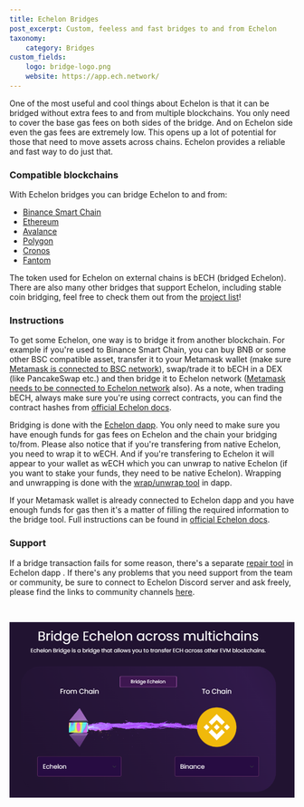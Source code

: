 ```yaml
---
title: Echelon Bridges
post_excerpt: Custom, feeless and fast bridges to and from Echelon
taxonomy:
    category: Bridges
custom_fields:
    logo: bridge-logo.png
    website: https://app.ech.network/
---
```

One of the most useful and cool things about Echelon is that it can be bridged without extra fees to and from multiple blockchains. You only need to cover the base gas fees on both sides of the bridge. And on Echelon side even the gas fees are extremely low. This opens up a lot of potential for those that need to move assets across chains. Echelon provides a reliable and fast way to do just that.

### Compatible blockchains

With Echelon bridges you can bridge Echelon to and from:
* [Binance Smart Chain](https://www.bnbchain.org/en/smartChain)
* [Ethereum](https://ethereum.org/)
* [Avalance](https://www.avax.network/)
* [Polygon](https://polygon.technology/)
* [Cronos](https://cronos.org/)
* [Fantom](https://fantom.foundation/)

The token used for Echelon on external chains is bECH (bridged Echelon). There are also many other bridges that support Echelon, including stable coin bridging, feel free to check them out from the [project list](https://ech.world/projects)! 

### Instructions

To get some Echelon, one way is to bridge it from another blockchain. For example if you're used to Binance Smart Chain, you can buy BNB or some other BSC compatible asset, transfer it to your Metamask wallet (make sure [Metamask is connected to BSC network](https://academy.binance.com/en/articles/connecting-metamask-to-binance-smart-chain)), swap/trade it to bECH in a DEX (like PancakeSwap etc.) and then bridge it to Echelon network ([Metamask needs to be connected to Echelon network](https://docs.ech.network/quick-start) also). As a note, when trading bECH, always make sure you're using correct contracts, you can find the contract hashes from [official Echelon docs](https://docs.ech.network/quick-start/echelon-bridge/contracts-and-ibc).

Bridging is done with the [Echelon dapp](https://app.ech.network/). You only need to make sure you have enough funds for gas fees on Echelon and the chain your bridging to/from. Please also notice that if you're transfering from native Echelon, you need to wrap it to wECH. And if you're transfering to Echelon it will appear to your wallet as wECH which you can unwrap to native Echelon (if you want to stake your funds, they need to be native Echelon). Wrapping and unwrapping is done with the [wrap/unwrap tool](https://app.ech.network/wrap) in dapp.

If your Metamask wallet is already connected to Echelon dapp and you have enough funds for gas then it's a matter of filling the required information to the bridge tool. Full instructions can be found in [official Echelon docs](https://docs.ech.network/quick-start/echelon-bridge).

### Support

If a bridge transaction fails for some reason, there's a separate [repair tool](https://app.ech.network/tools) in Echelon dapp . If there's any problems that you need support from the team or community, be sure to connect to Echelon Discord server and ask freely, please find the links to community channels [here](https://ech.world/links/#community).

&nbsp;

[![Echelon Bridges](/_images/bridge-pic1.png "Echelon Bridges")](https://app.ech.network/)
